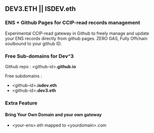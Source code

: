 ## DEV3.ETH || ISDEV.eth
### ENS + Github Pages for CCIP-read records management
Experimental CCIP-read gateway in Github to freely manage and update your ENS records directly from github pages. ZERO GAS, Fully Offchain soulbound to your github ID.

### Free Sub-domains for Dev^3
Github repo : \<github-id>__.github.io__

Free subdomains : 
 * \<github-id>__.isdev.eth__
 * \<github-id>__.dev3.eth__

### Extra Feature
#### Bring Your Own Domain and your own gateway
 * \<your-ens>.eth mapped to \<yourdomain>.com